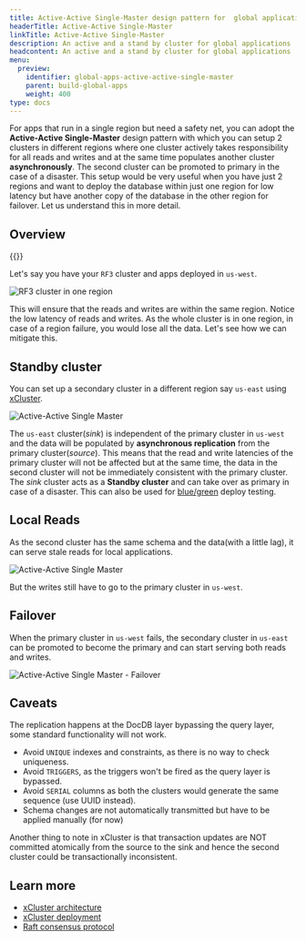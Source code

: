 ```yaml
---
title: Active-Active Single-Master design pattern for  global applications
headerTitle: Active-Active Single-Master
linkTitle: Active-Active Single-Master
description: An active and a stand by cluster for global applications
headcontent: An active and a stand by cluster for global applications
menu:
  preview:
    identifier: global-apps-active-active-single-master
    parent: build-global-apps
    weight: 400
type: docs
---
```


For apps that run in a single region but need a safety net, you can adopt the **Active-Active Single-Master** design pattern with which you can setup 2 clusters in different regions where one cluster actively takes responsibility for all reads and writes and at the same time populates another cluster **asynchronously**. The second cluster can be promoted to primary in the case of a disaster. This setup would be very useful when you have just 2 regions and want to deploy the database within just one region for low latency but have another copy of the database in the other region for failover. Let us understand this in more detail.

## Overview

{{<cluster-setup-tabs>}}

Let's say you have your `RF3` cluster and apps deployed in `us-west`.

![RF3 cluster in one region](/images/develop/global-apps/aa-single-master-1region.png)

This will ensure that the reads and writes are within the same region. Notice the low latency of reads and writes. As the whole cluster is in one region, in case of a region failure, you would lose all the data. Let's see how we can mitigate this.

## Standby cluster

You can set up a secondary cluster in a different region say `us-east` using [xCluster](../../../architecture/docdb-replication/async-replication).

![Active-Active Single Master](/images/develop/global-apps/aa-single-master-setup.png)

The `us-east` cluster(_sink_) is independent of the primary cluster in `us-west` and the data will be populated by **asynchronous replication** from the primary cluster(_source_). This means that the read and write latencies of the primary cluster will not be affected but at the same time, the data in the second cluster will not be immediately consistent with the primary cluster. The _sink_ cluster acts as a **Standby cluster** and can take over as primary in case of a disaster. This can also be used for [blue/green](https://en.wikipedia.org/wiki/Blue-green_deployment) deploy testing.

## Local Reads

As the second cluster has the same schema and the data(with a little lag), it can serve stale reads for local applications.

![Active-Active Single Master](/images/develop/global-apps/aa-single-master-reads.png)

But the writes still have to go to the primary cluster in `us-west`.

## Failover

When the primary cluster in `us-west` fails, the secondary cluster in `us-east` can be promoted to become the primary and can start serving both reads and writes.

![Active-Active Single Master - Failover](/images/develop/global-apps/aa-single-master-failover.png)

## Caveats

The replication happens at the DocDB layer bypassing the query layer, some standard functionality will not work.

- Avoid `UNIQUE` indexes and constraints, as there is no way to check uniqueness.
- Avoid `TRIGGERS`, as the triggers won't be fired as the query layer is bypassed.
- Avoid `SERIAL` columns as both the clusters would generate the same sequence (use UUID instead).
- Schema changes are not automatically transmitted but have to be applied manually (for now)

Another thing to note in xCluster is that transaction updates are NOT committed atomically from the source to the sink and hence the second cluster could be transactionally inconsistent.

## Learn more

- [xCluster architecture](../../../architecture/docdb-replication/async-replication)
- [xCluster deployment](../../../explore/multi-region-deployments/asynchronous-replication-ysql/)
- [Raft consensus protocol](../../../architecture/docdb-replication/replication)